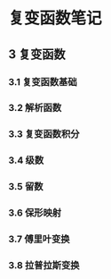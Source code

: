 # 复变函数笔记

## 3 复变函数

### 3.1 复变函数基础

### 3.2 解析函数

### 3.3 复变函数积分

### 3.4 级数

### 3.5 留数

### 3.6 保形映射

### 3.7 傅里叶变换

### 3.8 拉普拉斯变换
